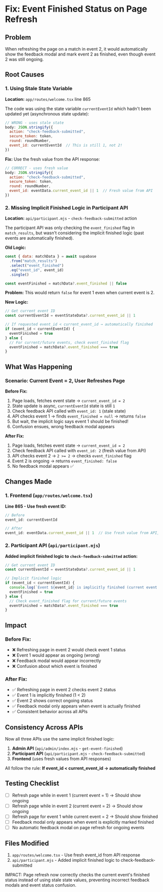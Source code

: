 # Fix: Event Finished Status on Page Refresh

## Problem
When refreshing the page on a match in event 2, it would automatically show the feedback modal and mark event 2 as finished, even though event 2 was still ongoing.

## Root Causes

### 1. Using Stale State Variable
**Location:** `app/routes/welcome.tsx` line 865

The code was using the state variable `currentEventId` which hadn't been updated yet (asynchronous state update):

```javascript
// WRONG - uses stale state
body: JSON.stringify({
  action: "check-feedback-submitted",
  secure_token: token,
  round: roundNumber,
  event_id: currentEventId  // This is still 1, not 2!
})
```

**Fix:** Use the fresh value from the API response:

```javascript
// CORRECT - uses fresh value
body: JSON.stringify({
  action: "check-feedback-submitted",
  secure_token: token,
  round: roundNumber,
  event_id: eventData.current_event_id || 1  // Fresh value from API
})
```

### 2. Missing Implicit Finished Logic in Participant API
**Location:** `api/participant.mjs` - `check-feedback-submitted` action

The participant API was only checking the `event_finished` flag in `match_results`, but wasn't considering the implicit finished logic (past events are automatically finished).

**Old Logic:**
```javascript
const { data: matchData } = await supabase
  .from("match_results")
  .select("event_finished")
  .eq("event_id", event_id)
  .single()

const eventFinished = matchData?.event_finished || false
```

**Problem:** This would return `false` for event 1 even when current event is 2.

**New Logic:**
```javascript
// Get current event ID
const currentEventId = eventStateData?.current_event_id || 1

// If requested event_id < current_event_id → automatically finished
if (event_id < currentEventId) {
  eventFinished = true
} else {
  // For current/future events, check event_finished flag
  eventFinished = matchData?.event_finished === true
}
```

## What Was Happening

### Scenario: Current Event = 2, User Refreshes Page

**Before Fix:**
1. Page loads, fetches event state → `current_event_id = 2`
2. State update is async, `currentEventId` state is still `1`
3. Check feedback API called with `event_id: 1` (stale state)
4. API checks event 1 → finds `event_finished = null` → returns `false`
5. But wait, the implicit logic says event 1 should be finished!
6. Confusion ensues, wrong feedback modal appears

**After Fix:**
1. Page loads, fetches event state → `current_event_id = 2`
2. Check feedback API called with `event_id: 2` (fresh value from API)
3. API checks event 2 → `2 >= 2` → checks `event_finished` flag
4. Event 2 is ongoing → returns `event_finished: false`
5. No feedback modal appears ✅

## Changes Made

### 1. Frontend (`app/routes/welcome.tsx`)

**Line 865 - Use fresh event ID:**
```javascript
// Before
event_id: currentEventId

// After
event_id: eventData.current_event_id || 1  // Use fresh value from API, not state
```

### 2. Participant API (`api/participant.mjs`)

**Added implicit finished logic to `check-feedback-submitted` action:**

```javascript
// Get current event ID
const currentEventId = eventStateData?.current_event_id || 1

// Implicit finished logic
if (event_id < currentEventId) {
  console.log(`Event ${event_id} is implicitly finished (current event is ${currentEventId})`)
  eventFinished = true
} else {
  // Check event_finished flag for current/future events
  eventFinished = matchData?.event_finished === true
}
```

## Impact

### Before Fix:
- ❌ Refreshing page in event 2 would check event 1 status
- ❌ Event 1 would appear as ongoing (wrong)
- ❌ Feedback modal would appear incorrectly
- ❌ Confusion about which event is finished

### After Fix:
- ✅ Refreshing page in event 2 checks event 2 status
- ✅ Event 1 is implicitly finished (1 < 2)
- ✅ Event 2 shows correct ongoing status
- ✅ Feedback modal only appears when event is actually finished
- ✅ Consistent behavior across all APIs

## Consistency Across APIs

Now all three APIs use the same implicit finished logic:

1. **Admin API** (`api/admin/index.mjs` - `get-event-finished`)
2. **Participant API** (`api/participant.mjs` - `check-feedback-submitted`)
3. **Frontend** (uses fresh values from API responses)

All follow the rule: **If event_id < current_event_id → automatically finished**

## Testing Checklist

- [ ] Refresh page while in event 1 (current event = 1) → Should show ongoing
- [ ] Refresh page while in event 2 (current event = 2) → Should show ongoing
- [ ] Refresh page for event 1 while current event = 2 → Should show finished
- [ ] Feedback modal only appears when event is explicitly marked finished
- [ ] No automatic feedback modal on page refresh for ongoing events

## Files Modified

1. `app/routes/welcome.tsx` - Use fresh event_id from API response
2. `api/participant.mjs` - Added implicit finished logic to check-feedback-submitted

IMPACT: Page refresh now correctly checks the current event's finished status instead of using stale state values, preventing incorrect feedback modals and event status confusion.
